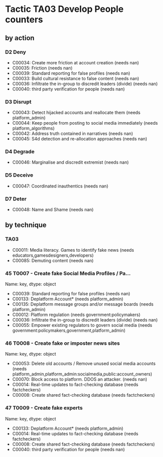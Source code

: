 # Tactic TA03 Develop People counters

## by action


### D2 Deny
* C00034: Create more friction at account creation (needs nan)
* C00035: Friction (needs nan)
* C00039: Standard reporting for false profiles (needs nan)
* C00033: Build cultural resistance to false content (needs nan)
* C00036: Infiltrate the in-group to discredit leaders (divide) (needs nan)
* C00040: third party verification for people (needs nan)

### D3 Disrupt
* C00043: Detect hijacked accounts and reallocate them  (needs platform_admin)
* C00044: Keep people from posting to social media immediately (needs platform_algorithms)
* C00042: Address truth contained in narratives (needs nan)
* C00045: S4d detection and re-allocation approaches (needs nan)

### D4 Degrade
* C00046: Marginalise and discredit extremist (needs nan)

### D5 Deceive
* C00047: Coordinated inauthentics (needs nan)

### D7 Deter
* C00048: Name and Shame (needs nan)

## by technique


### TA03
* C00011: Media literacy. Games to identify fake news (needs educators,gamesdesigners,developers)
* C00085: Demuting content (needs nan)

### 45    T0007 - Create fake Social Media Profiles / Pa...
Name: key, dtype: object
* C00039: Standard reporting for false profiles (needs nan)
* C00133: Deplatform Account* (needs platform_admin)
* C00135: Deplatform message groups and/or message boards (needs platform_admin)
* C00012: Platform regulation (needs government:policymakers)
* C00036: Infiltrate the in-group to discredit leaders (divide) (needs nan)
* C00055: Empower existing regulators to govern social media (needs government:policymakers,government,platform_admin)

### 46    T0008 - Create fake or imposter news sites
Name: key, dtype: object
* C00053: Delete old accounts / Remove unused social media accounts (needs platform_admin,platform_admin:socialmedia,public:account_owners)
* C00070: Block access to platform. DDOS an attacker. (needs nan)
* C00014: Real-time updates to fact-checking database (needs factcheckers)
* C00008: Create shared fact-checking database (needs factcheckers)

### 47    T0009 - Create fake experts
Name: key, dtype: object
* C00133: Deplatform Account* (needs platform_admin)
* C00014: Real-time updates to fact-checking database (needs factcheckers)
* C00008: Create shared fact-checking database (needs factcheckers)
* C00040: third party verification for people (needs nan)
